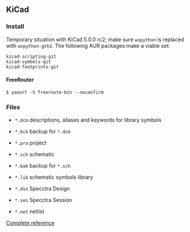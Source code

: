 ## KiCad
### Install
Temporary situation with KiCad 5.0.0 rc2; make sure `wxpython` is replaced with `wxpython-gtk2`. The following AUR packages make a viable set:
```
kicad-scripting-git
kicad-symbols-git
kicad-footprints-git
```
#### FreeRouter
```
$ yaourt -S freeroute-bin --noconfirm
```

### Files

- `*.dcm` descriptions, aliases and keywords for library symbols

- `*.bck` backup for `*.dcm`

- `*.pro` project

- `*.sch` schematic

- `*.bak` backup for `*.sch`

- `*.lib` schematic symbols library

- `*.dsn` Specctra Design

- `*.ses` Specctra Session

- `*.net` netlist

[Complete reference](http://kicad-pcb.org/help/file-formats/)
